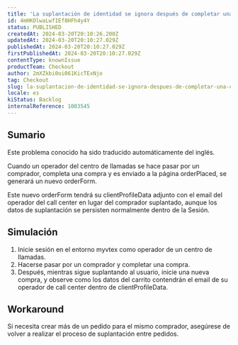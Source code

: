 ```yaml
---
title: 'La suplantación de identidad se ignora después de completar una compra'
id: 4mHKOlwaLwfIEf8HFh4y4Y
status: PUBLISHED
createdAt: 2024-03-20T20:10:26.200Z
updatedAt: 2024-03-20T20:10:27.029Z
publishedAt: 2024-03-20T20:10:27.029Z
firstPublishedAt: 2024-03-20T20:10:27.029Z
contentType: knownIssue
productTeam: Checkout
author: 2mXZkbi0oi061KicTExNjo
tag: Checkout
slug: la-suplantacion-de-identidad-se-ignora-despues-de-completar-una-compra
locale: es
kiStatus: Backlog
internalReference: 1003545
---
```


## Sumario

<div class="alert alert-info">
  <p>Este problema conocido ha sido traducido automáticamente del inglés.</p>
</div>


Cuando un operador del centro de llamadas se hace pasar por un comprador, completa una compra y es enviado a la página orderPlaced, se generará un nuevo orderForm.

Este nuevo orderForm tendrá su clientProfileData adjunto con el email del operador del call center en lugar del comprador suplantado, aunque los datos de suplantación se persisten normalmente dentro de la Sesión.


##

## Simulación



1. Inicie sesión en el entorno myvtex como operador de un centro de llamadas.
2. Hacerse pasar por un comprador y completar una compra.
3. Después, mientras sigue suplantando al usuario, inicie una nueva compra, y observe como los datos del carrito contendrán el email de su operador de call center dentro de clientProfileData.



## Workaround


Si necesita crear más de un pedido para el mismo comprador, asegúrese de volver a realizar el proceso de suplantación entre pedidos.





